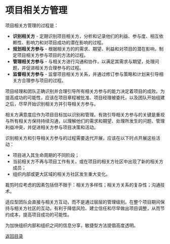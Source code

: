 # 项目相关方管理
项目相关方管理的过程是：
+ **识别相关方** - 定期识别项目相关方，分析和记录他们的利益、参与度、相互依赖性、影响力和对项目成功的潜在影响的过程。  
+ **规划相关方参与** - 根据相关方的的需求、期望、利益和对项目的潜在影响，制定项目相关方参与项目的方法的过程。  
+ **管理相关方参与** - 与相关方进行沟通和协作，以满足其需求与期望，处理问题，并促进相关方合理参与的过程。  
+ **监督相关方参与** - 监督项目相关方关系，并通过修订参与策略和计划来引导相关方合理参与项目的过程。  

项目经理和团队正确识别并合理引导所有相关方参与的能力决定着项目的成败。为提高成功的可能性，应该在项目章程被批准、项目经理被委托，以及团队开始组建之后，尽早开始识别相关方并引导相关方参与。

相关方满意度应作为项目目标加以识别和管理。有效引导相关方参与的关键是重视与所有相关方保持持续沟通，以理解他们的需求和期望、处理所发生的问题、管理利益冲突，并促进相关方参与项目决策和活动。  

识别相关方和引导相关方参与的过程需要迭代开展，应该在以下时点开展这些活动：  
+ 项目进入其生命周期的不同阶段；
+ 当前相关方不再与项目工作有关，或在项目的相关方社区中出现了新的相关方成员；
+ 组织内部或更大区域的相关方社区发生重大变化。  

裁剪时应考虑的因素包括但不限于：相关方多样性；相关方关系的复杂性；沟通技术。  

适应型团队会直接与相关方互动，而不是通过层层的管理级别。在整个项目期间保持与相关方社区的互动，有利于降低风险、建立信任和尽早做出项目调整，从而节约成本，提高项目成功的可能性。  

为加快组织内部和组织之间的信息分享，敏捷型方法提倡高度透明。




[返回目录](../../00.目录.md)